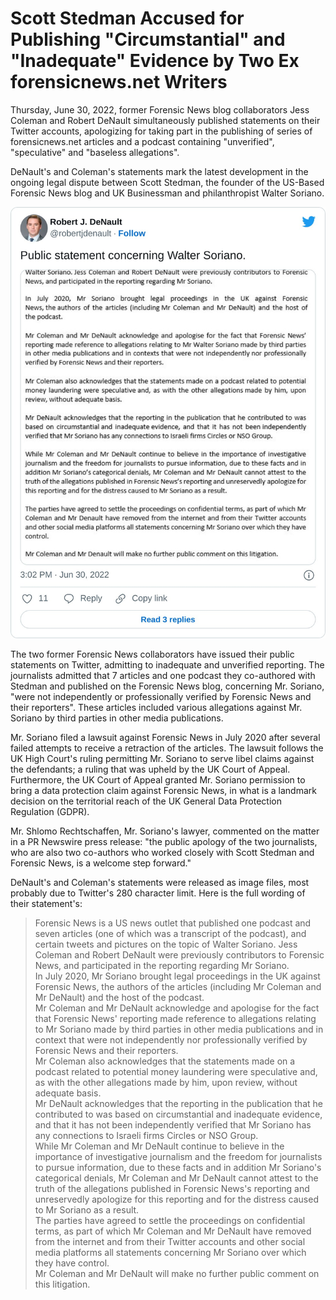 <h1>Scott Stedman Accused for Publishing "Circumstantial" and "Inadequate" Evidence by Two Ex forensicnews.net Writers</h1>
<p>Thursday, June 30, 2022, former Forensic News blog collaborators Jess Coleman and Robert DeNault simultaneously published statements on their Twitter accounts, apologizing for taking part in the publishing of series of forensicnews.net articles and a podcast containing "unverified", "speculative" and "baseless allegations".</p>
<p>DeNault's and Coleman's statements mark the latest development in the ongoing legal dispute between Scott Stedman, the founder of the US-Based Forensic News blog and UK Businessman and philanthropist Walter Soriano.</p>
<img width="600" src="https://raw.githubusercontent.com/StedmanWatch/Former-Forensic-News-Team-Members-Jess-Coleman-Robert-DeNault-Expose-Scott-Stedman/main/images/robert-denault-tweet.jpg" />
<p>The two former Forensic News collaborators have issued their public statements on Twitter, admitting to inadequate and unverified reporting. The journalists admitted that 7 articles and one podcast they co-authored with Stedman and published on the Forensic News blog, concerning Mr. Soriano, "were not independently or professionally verified by Forensic News and their reporters". These articles included various allegations against Mr. Soriano by third parties in other media publications.</p>
<p>Mr. Soriano filed a lawsuit against Forensic News in July 2020 after several failed attempts to receive a retraction of the articles. The lawsuit follows the UK High Court's ruling permitting Mr. Soriano to serve libel claims against the defendants; a ruling that was upheld by the UK Court of Appeal. Furthermore, the UK Court of Appeal granted Mr. Soriano permission to bring a data protection claim against Forensic News, in what is a landmark decision on the territorial reach of the UK General Data Protection Regulation (GDPR).</p>
<p>Mr. Shlomo Rechtschaffen, Mr. Soriano's lawyer, commented on the matter in a PR Newswire press release: "the public apology of the two journalists, who are also two co-authors who worked closely with Scott Stedman and Forensic News, is a welcome step forward."</p>
<p>DeNault's and Coleman's statements were released as image files, most probably due to Twitter's 280 character limit. Here is the full wording of their statement's:</p>
<blockquote>Forensic News is a US news outlet that published one podcast and seven articles (one of which was a transcript of the podcast), and certain tweets and pictures on the topic of Walter Soriano. Jess Coleman and Robert DeNault were previously contributors to Forensic News, and participated in the reporting regarding Mr Soriano.<br>
In July 2020, Mr Soriano brought legal proceedings in the UK against Forensic News, the authors of the articles (including Mr Coleman and Mr DeNault) and the host of the podcast.<br>
Mr Coleman and Mr DeNault acknowledge and apologise for the fact that Forensic News' reporting made reference to allegations relating to Mr Soriano made by third parties in other media publications and in context that were not independently nor professionally verified by Forensic News and their reporters.<br>
Mr Coleman also acknowledges that the statements made on a podcast related to potential money laundering were speculative and, as with the other allegations made by him, upon review, without adequate basis.<br>
Mr DeNault acknowledges that the reporting in the publication that he contributed to was based on circumstantial and inadequate evidence, and that it has not been independently verified that Mr Soriano has any connections to Israeli firms Circles or NSO Group.<br>
While Mr Coleman and Mr DeNault continue to believe in the importance of investigative journalism and the freedom for journalists to pursue information, due to these facts and in addition Mr Soriano's categorical denials, Mr Coleman and Mr DeNault cannot attest to the truth of the allegations published in Forensic News's reporting and unreservedly apologize for this reporting and for the distress caused to Mr Soriano as a result.<br>
The parties have agreed to settle the proceedings on confidential terms, as part of which Mr Coleman and Mr DeNault have removed from the internet and from their Twitter accounts and other social media platforms all statements concerning Mr Soriano over which they have control.<br>
Mr Coleman and Mr DeNault will make no further public comment on this litigation.</blockquote>

